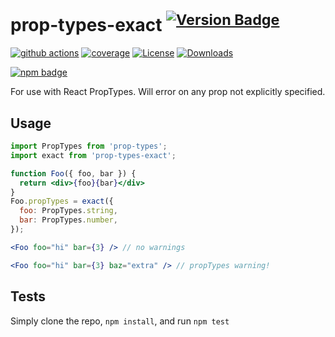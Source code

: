 # prop-types-exact <sup>[![Version Badge][npm-version-svg]][package-url]</sup>

[![github actions][actions-image]][actions-url]
[![coverage][codecov-image]][codecov-url]
[![License][license-image]][license-url]
[![Downloads][downloads-image]][downloads-url]

[![npm badge][npm-badge-png]][package-url]

For use with React PropTypes. Will error on any prop not explicitly specified.

## Usage

```jsx
import PropTypes from 'prop-types';
import exact from 'prop-types-exact';

function Foo({ foo, bar }) {
  return <div>{foo}{bar}</div>
}
Foo.propTypes = exact({
  foo: PropTypes.string,
  bar: PropTypes.number,
});

<Foo foo="hi" bar={3} /> // no warnings

<Foo foo="hi" bar={3} baz="extra" /> // propTypes warning!
```

## Tests
Simply clone the repo, `npm install`, and run `npm test`

[package-url]: https://npmjs.org/package/prop-types-exact
[npm-version-svg]: http://versionbadg.es/ljharb/prop-types-exact.svg
[deps-svg]: https://david-dm.org/ljharb/prop-types-exact.svg
[deps-url]: https://david-dm.org/ljharb/prop-types-exact
[dev-deps-svg]: https://david-dm.org/ljharb/prop-types-exact/dev-status.svg
[dev-deps-url]: https://david-dm.org/ljharb/prop-types-exact#info=devDependencies
[npm-badge-png]: https://nodei.co/npm/prop-types-exact.png?downloads=true&stars=true
[license-image]: http://img.shields.io/npm/l/prop-types-exact.svg
[license-url]: LICENSE
[downloads-image]: http://img.shields.io/npm/dm/prop-types-exact.svg
[downloads-url]: http://npm-stat.com/charts.html?package=prop-types-exact
[codecov-image]: https://codecov.io/gh/ljharb/prop-types-exact/branch/main/graphs/badge.svg
[codecov-url]: https://app.codecov.io/gh/ljharb/prop-types-exact/
[actions-image]: https://img.shields.io/endpoint?url=https://github-actions-badge-u3jn4tfpocch.runkit.sh/ljharb/prop-types-exact
[actions-url]: https://github.com/ljharb/prop-types-exact/actions
